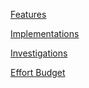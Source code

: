 [Features](https://trello.com/b/ffnOwaXU)

[Implementations](https://trello.com/b/O4Wz2RB9)

[Investigations](https://trello.com/b/0CW0u18z)

[Effort Budget](https://docs.google.com/spreadsheets/d/1LaQhxsg7JkCtn8zT4IG1IJZlSP-KZduKDTYpT5UvmZE/edit#gid=726695935)
